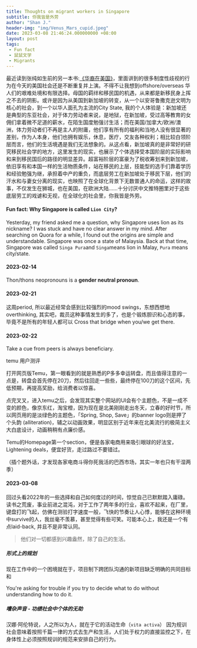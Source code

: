 ```yaml
---
title: Thoughts on migrant workers in Singapore
subtitle: 你我皆是外劳
author: "Shan J."
header-img: "img/Venus_Mars_cupid.jpeg"
date: 2023-03-08 21:46:24.000000000 +08:00
layout: post
tags:
 - Fun fact
 - 鼠鼠文学
 - Migrants
---
```


最近读到张纯如生前的另一本书:[《华裔在美国》](https://www.goodreads.com/book/show/503633.The_Chinese_in_America)，里面讲到的很多制度性歧视的行为在今天的美国社会还是不断重复并上演。不得不让我想到offshore/overseas 华人们的艰难处境和有限选择。母国的羁绊和移民国的机遇，从来都是新移民身上挥之不去的阴影。或许是因为从美国到新加坡的转变，从一个以安哥鲁撒克逊文明为核心的社会，到一个以华人面孔为主流的City State, 我的个人体验是：新加坡还是典型的东亚社会，对于体力劳动者来说，是地狱，在新加坡，受过高等教育的女佣们拿着微不足道的薪水，在陌生国度勉强讨生活；而在美国/加拿大/欧洲/澳洲，体力劳动者们不再是主人的附庸，他们享有所有的福利和当地人没有很显著的差别，作为人本身，他们也拥有娱乐，休息，医疗，交友各种权利；相比较白领阶层而言，他们的生活境遇是我们无法想象的。从这点看，新加坡真的是非常好的研究移民社会学的地方，这里发生的现实，也展示了个体选择受本国阶层的实际影响和来到移民国后的路径的明显差异。超富裕阶层的富豪为了税收筹划来到新加坡，依旧享有和本国一样的生活物质条件，站在移民的上层，技能型的选手们靠着学历和经验勉强为继，承担着中产的重负，而底层劳工在新加坡处于移民下层，他们的汗水和与妻女分离的现实，也映照了在全球化背景下无数普通人的命运，这样的故事，不仅发生在狮城，也在美国，在欧洲大陆……十分讨厌中文推特圈里对于这些底层劳工的戏谑和无视，在全球化的社会里，你我皆是外劳。

#### Fun fact: Why Singapore is called `Lion City`?

Yesterday, my friend asked me a question, why Singapore uses lion as its nickname? I was stuck and have no clear answer in my mind. After searching on Quora for a while, I found out the origins are simple and understandable. Singapore was once a state of Malaysia. Back at that time, Singapore was called `Singa Pura`and `Singa`means lion in Malay, `Pura` means city/state.

#### 2023-02-14

Thon/thons neopronouns is a **gender neutral pronoun**.

#### 2023-02-21

这周period, 所以最近经常会感到比较强烈的mood swings，东想西想地overthinking, 其实吧，裁员这种事情发生的多了，也是个锻炼胆识和心态的事，毕竟不是所有的年轻人都可以 Cross that bridge when you/we get there.

#### 2023-02-22

Take a cue from peers is always beneficiary.

temu 用户测评

打开网页版Temu，第一眼看到的就是熟悉的P多多幸运转盘，而且值得注意的一点是，转盘会首先停在20刀，然后往回走一些些，最终停在100刀的这个区间，先低预期，再提高奖励，给消费者以惊喜。

点完叉叉，进入temu之后，会发现其实整个网站的UI会有个主题色，不是一成不变的颜色，像京东红，淘宝橙，因为现在是北美刚刚走出冬天，立春的好时节，所以网页用的是淡绿色的主题色，「Spring, Shop, Save」的banner logo则是押了个头韵 (alliteration)，辅之以动画效果，明显区别于近年来在北美流行的极简主义大白底设计，动画稍稍有点廉价感。

Temu的Homepage第一个section，便是各家电商用来吸引眼球的好法宝，Lightening deals，便宜好货，走过路过不要错过。

（插个题外话，才发现各家电商斗得你死我活的巴西市场，其实一年也只有干湿两季）

#### 2023-03-08

回过头看2022年的一些选择和自己如何度过的时间，惊觉自己已默默踏入庸碌。读书之荒废，事业前进之混沌，对于工作了两年多的行业，喜欢不起来，在厂里，键盘打的飞起，仿佛在测验打字速度一般，飞快的节奏让人心悸，能够在这种环境中survive的人，我丝毫不羡慕，甚至觉得有些可笑。可能本心上，我还是一个有点laid-back, 并且不是非常认同。

> 他们对一切都感到兴趣盎然，除了自己的生活。

#####  形式上的规划

现在工作中的一个困境就在于，项目制下跨团队沟通的新项目缺乏明确的共同目标和

You're asking for trouble if you try to decide what to do without understanding how to do it.

##### 嘈杂声音 - 功绩社会中个体的无助

汉娜·阿伦特说，人之所以为人，就在于它的活动生命（`vita activa`）
因为规训社会意味着按照千篇一律的方式去生产和生活，人们处于权力的直接监控之下，在身体性上必须按照规训的规范来安排自己的行为。
